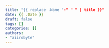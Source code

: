 ```yaml
---
title: "{{ replace .Name "-" " " | title }}"
date: {{ .Date }}
draft: false
tags: []
categories: []
authors:
- "aiirobyte"
---
```


